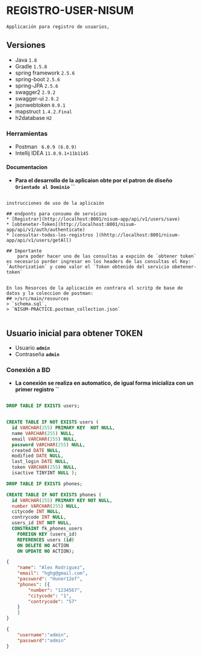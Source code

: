 # REGISTRO-USER-NISUM
    Applicación para registro de usuarios,


## Versiones
* Java `1.8`
* Gradle `1.5.8`
* spring framework `2.5.6`
* spring-boot `2.5.6`
* spring-JPA `2.5.6`
* swagger2  `2.9.2`
* swagger-ui `2.9.2`
* jsonwebtoken `0.9.1`
* mapstruct `1.4.2.Final`
* h2database `H2`

### Herramientas 
* Postman ` 6.0.9 (6.0.9)`
* Intellij IDEA `11.0.9.1+11b1145`

#### Documentacion
* **Para el desarrollo de la aplicaion obte por el patron de diseño `Orientado al Dominio` ``**
```

instrucciones de uso de la aplicaión

## endponts para consumo de servicios 
* [Registrar](http://localhost:8001/nisum-app/api/v1/users/save)
* [obteneter-Token](http://localhost:8001/nisum-app/api/v1/auth/authenticate)
* [consultar-todos-los-registros ](hhttp://localhost:8001/nisum-app/api/v1/users/getAll)

## Importante
    para poder hacer uno de las consultas a expción de `obtener token` es necesario porder ingresar en los headers de las consultas el Key: `Authorization` y como valor el `Token obtenido del servicio obetener-token`


En los Resorces de la aplicación en contrara el scritp de base de datos y la coleccion de postman: 
## >/src/main/resources
> `schema.sql`,
> `NISUM-PRACTICE.postman_collection.json`


```



## Usuario inicial para obtener TOKEN
* Usuario **`admin`**
* Contraseña **`admin`**

### Conexión a BD
* **La conexión se realiza en automatico, de igual forma inicializa con un  primer registro ``**
```sql

DROP TABLE IF EXISTS users;


CREATE TABLE IF NOT EXISTS users (
  id VARCHAR(255) PRIMARY KEY  NOT NULL,
  name VARCHAR(255) NULL,
  email VARCHAR(255) NULL,
  password VARCHAR(255) NULL,
  created DATE NULL,
  modified DATE NULL,
  last_login DATE NULL,
  token VARCHAR(255) NULL,
  isactive TINYINT NULL );

DROP TABLE IF EXISTS phones;

CREATE TABLE IF NOT EXISTS phones (
  id VARCHAR(255) PRIMARY KEY NOT NULL,
  number VARCHAR(255) NULL,
  citycode INT NULL,
  contrycode INT NULL,
  users_id INT NOT NULL,
  CONSTRAINT fk_phones_users
    FOREIGN KEY (users_id)
    REFERENCES users (id)
    ON DELETE NO ACTION
    ON UPDATE NO ACTION);
```


```Json Request Registrar
{
	"name": "Alex Rodriguez",
	"email": "hghg@gmail.com",
	"password": "Huner12ef",
	"phones": [{
		"number": "1234567",
		"citycode": "1",
		"contrycode": "57"
	}
	]
}
```

```Json Request obtener Token
{
	"username":"admin",
	"password":"admin"
}
```
